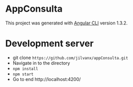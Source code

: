 # AppConsulta

This project was generated with [Angular CLI](https://github.com/angular/angular-cli) version 1.3.2.

# Development server

- git clone `https://github.com/jilvanx/appConsulta.git`
- Navigate in to the directory
- `npm install`
- `npm start`
- Go to end http://localhost:4200/